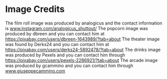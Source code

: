 # Image Credits
The film roll image was produced by analogicus and the contact information is www.instagram.com/analogicus_shuttout/
The popcorn image was produced by dbreen and you can contact him at https://pixabay.com/users/dbreen-1643989/?tab=about
The theater image was found by Derks24 and you can contact him at https://pixabay.com/users/derks24-5892478/?tab=about
The drinks image was produced by Pexels and you can contact him through https://pixabay.com/users/pexels-2286921/?tab=about
The arcade image was produced by gcammino and you can contact him through www.giuseppecammino.com